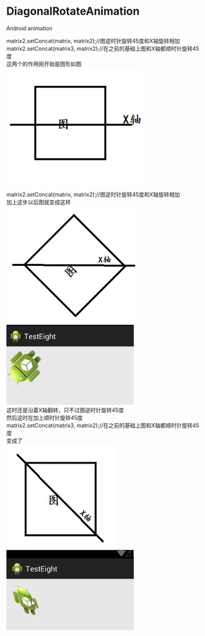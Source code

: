 # DiagonalRotateAnimation
Android animation

matrix2.setConcat(matrix, matrix2);//图逆时针旋转45度和X轴旋转相加<br>
matrix2.setConcat(matrix3, matrix2);//在之前的基础上图和X轴都顺时针旋转45度<br>
这两个的作用刚开始是图形如图<br>
![first](https://github.com/ckenergy/DiagonalRotateAnimation/blob/master/image/first.png) <br>
matrix2.setConcat(matrix, matrix2);//图逆时针旋转45度和X轴旋转相加<br>
加上这步以后图就变成这样<br>
![second](https://github.com/ckenergy/DiagonalRotateAnimation/blob/master/image/second.jpg) <br>
![second](https://github.com/ckenergy/DiagonalRotateAnimation/blob/master/image/11.gif) <br>
这时还是沿着X轴翻转，只不过图逆时针旋转45度<br>
然后这时在加上顺时针旋转45度<br>
matrix2.setConcat(matrix3, matrix2);//在之前的基础上图和X轴都顺时针旋转45度<br>
变成了<br>
![thrid](https://github.com/ckenergy/DiagonalRotateAnimation/blob/master/image/Third.png) <br>
![thrid](https://github.com/ckenergy/DiagonalRotateAnimation/blob/master/image/22.gif) 
